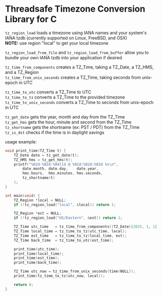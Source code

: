 # Threadsafe Timezone Conversion Library for C

`tz_region_load` loads a timezone using IANA names and your system's IANA tzdb (currently supported on Linux, FreeBSD, and OSX)  
**NOTE:** use region "local" to get your local timezone  

`tz_region_load_from_file` and `tz_region_load_from_buffer` allow you to bundle your own IANA tzdb into your application if desired  

`tz_time_from_components`   creates a TZ_Time, taking a TZ_Date, a TZ_HMS, and a TZ_Region  
`tz_time_from_unix_seconds` creates a TZ_Time, taking seconds from unix-epoch in UTC  

`tz_time_to_utc`          converts a TZ_Time to UTC  
`tz_time_to_tz`           converts a TZ_Time to the provided timezone  
`tz_time_to_unix_seconds` converts a TZ_Time to seconds from unix-epoch in UTC

`tz_get_date`  gets the year, month and day from the TZ_Time  
`tz_get_hms`   gets the hour, minute and second from the TZ_Time  
`tz_shortname` gets the shortname (ex: PST / PDT) from the TZ_Time  
`tz_is_dst`    checks if the time is in daylight savings  

usage example:
```C
void print_time(TZ_Time t) {
	TZ_Date date = tz_get_date(t);
	TZ_HMS hms = tz_get_hms(t);
	printf("%02d-%02d-%04lld @ %02d:%02d:%02d %s\n",
		date.month, date.day,    date.year,
		hms.hours,  hms.minutes, hms.seconds,
		tz_shortname(t)
	);
}

int main(void) {
	TZ_Region *local = NULL;
	if (!tz_region_load("local", &local)) return 1;

	TZ_Region *est = NULL;
	if (!tz_region_load("US/Eastern", &est)) return 1;

	TZ_Time utc_time   = tz_time_from_components((TZ_Date){2025, 1, 1}, (TZ_HMS){0, 0, 0}, NULL);
	TZ_Time local_time = tz_time_to_tz(utc_time, local);
	TZ_Time est_time   = tz_time_to_tz(local_time, est);
	TZ_Time back_time  = tz_time_to_utc(est_time);

	print_time(utc_time);
	print_time(local_time);
	print_time(est_time);
	print_time(back_time);

	TZ_Time utc_now = tz_time_from_unix_seconds(time(NULL));
	print_time(tz_time_to_tz(utc_now, local));

	return 0;
}
```
